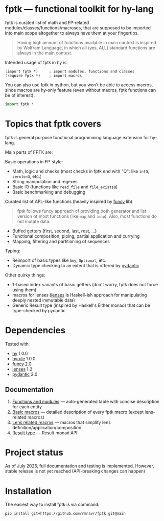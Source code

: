 
<!-- Intro ‾‾‾‾‾‾‾‾‾‾‾‾‾‾‾‾‾‾‾‾‾‾‾‾‾‾‾‾‾‾‾‾‾‾‾‾‾‾‾‾‾‾‾‾‾‾‾‾‾‾‾‾‾‾‾‾‾‾‾‾‾‾‾‾‾‾‾‾\ {{{1 -->

# **fptk** — functional toolkit for hy-lang

fptk is curated list of math and FP-related modules/classes/functions/macroses,
that are supposed to be imported into main scope altogether to always have them at your fingertips.
> Having high amount of functions available in main context is inspired by Wolfram Language,
> in which all (yes, ALL) standard functions are always in the main context.

Intended usage of fptk in hy is:
```hy
(import fptk *)     ; import modules, functions and classes
(require fptk *)    ; import macros
```

You can also use fptk in python, but you won't be able to access macros,
since macros are hy-only feature (even without macros, fptk functions can be of interest):
```python
import fptk *
```

<!-- __________________________________________________________________________/ }}}1 -->

<!-- Topics ‾‾‾‾‾‾‾‾‾‾‾‾‾‾‾‾‾‾‾‾‾‾‾‾‾‾‾‾‾‾‾‾‾‾‾‾‾‾‾‾‾‾‾‾‾‾‾‾‾‾‾‾‾‾‾‾‾‾‾‾‾‾‾‾‾‾‾\ {{{1 -->

# Topics that fptk covers

fptk is general purpose functional programming language extension for hy-lang.

Main parts of FPTK are:

Basic operations in FP-style:
- Math, logic and checks (most checks in fptk end with "Q": like `intQ`, `zerolenQ`, etc.)
- String manipulation and regexes
- Basic IO (functions like `read_file` and `file_existsQ`)
- Basic benchmarking and debugging

Curated list of APL-like functions (heavily inspired by [funcy](https://github.com/Suor/funcy/) lib):
> fptk follows funcy approach of providing both generator
> and list version of most functions (like `map` and `lmap`).
> Also, most functions do not mutate data.
- Buffed getters (first, second, last, rest, ...)
- Functional composition, piping, partial application and currying
- Mapping, filtering and partitioning of sequences

Typing:
- Reimport of basic types like `Any`, `Optional`, etc.
- Dynamic type checking to an extent that is offered by [pydantic](https://github.com/pydantic/pydantic)

Other quirky things:
- 1-based index variants of basic getters (don't worry, fptk does not force using them)
- macros for lenses ([lenses](https://github.com/ingolemo/python-lenses) is Haskell-ish approach for manipulating deeply nested immutable data)
- Generic Result type (inspired by Haskell's Either monad) that can be type-checked by pydantic

<!-- __________________________________________________________________________/ }}}1 -->
<!-- Dependencies ‾‾‾‾‾‾‾‾‾‾‾‾‾‾‾‾‾‾‾‾‾‾‾‾‾‾‾‾‾‾‾‾‾‾‾‾‾‾‾‾‾‾‾‾‾‾‾‾‾‾‾‾‾‾‾‾‾‾‾‾‾\ {{{1 -->

# Dependencies

Tested with:
* [hy](https://github.com/hylang/hy) 1.0.0
* [hyrule](https://github.com/hylang/hyrule) 1.0.0
* [funcy](https://github.com/Suor/funcy/) 2.0
* [lenses](https://github.com/ingolemo/python-lenses) 1.2 
* [pydantic](https://github.com/pydantic/pydantic) 2.0

<!-- __________________________________________________________________________/ }}}1 -->
<!-- Documentation ‾‾‾‾‾‾‾‾‾‾‾‾‾‾‾‾‾‾‾‾‾‾‾‾‾‾‾‾‾‾‾‾‾‾‾‾‾‾‾‾‾‾‾‾‾‾‾‾‾‾‾‾‾‾‾‾‾‾‾‾\ {{{1 -->

## Documentation

1. [Functions and modules](https://github.com/rmnavr/fptk/blob/main/docs/functions.md) — auto-generated table with concise description for each entity
2. [Basic macros](https://github.com/rmnavr/fptk/blob/main/docs/macros.md) — detailed description of every fptk macro (except lens-related macros)
3. [Lens related macros](https://github.com/rmnavr/fptk/blob/main/docs/lens.md) — macros that simplify lens definition/application/composition
4. [Result type](https://github.com/rmnavr/fptk/blob/main/docs/resultM.md) — Result monad API

<!-- __________________________________________________________________________/ }}}1 -->
<!-- Project status ‾‾‾‾‾‾‾‾‾‾‾‾‾‾‾‾‾‾‾‾‾‾‾‾‾‾‾‾‾‾‾‾‾‾‾‾‾‾‾‾‾‾‾‾‾‾‾‾‾‾‾‾‾‾‾‾‾‾‾\ {{{1 -->

# Project status

As of July 2025, full documentation and testing is implemented.
However, stable release is not yet reached (API-breaking changes can happen)

<!-- __________________________________________________________________________/ }}}1 -->
<!-- Installation ‾‾‾‾‾‾‾‾‾‾‾‾‾‾‾‾‾‾‾‾‾‾‾‾‾‾‾‾‾‾‾‾‾‾‾‾‾‾‾‾‾‾‾‾‾‾‾‾‾‾‾‾‾‾‾‾‾‾‾‾‾\ {{{1 -->

# Installation

The easiest way to install fptk is via command:
```
pip install git+https://github.com/rmnavr/fptk.git@main
```

<!-- __________________________________________________________________________/ }}}1 -->

